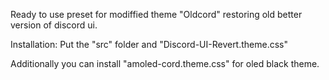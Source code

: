 Ready to use preset for modiffied theme "Oldcord" restoring old better version of discord ui.

Installation:
Put the "src" folder and "Discord-UI-Revert.theme.css"

Additionally you can install "amoled-cord.theme.css" for oled black theme.
